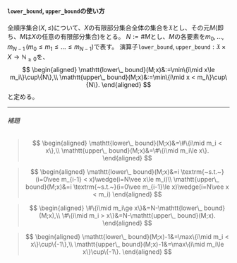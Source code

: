 #### $\mathtt{lower\_ bound},\,\mathtt{upper\_ bound}$の使い方

全順序集合$(X,\le)$について、$X$の有限部分集合全体の集合を$\mathfrak{X}$とし、その元$M$(即ち、$M$は$X$の任意の有限部分集合)をとる。
$N:=\# M$とし、$M$の各要素を$m_0,\dots,m_{N-1}\,(m_0\le m_1\le\dots\le m_{N-1})$で表す。
演算子$\mathtt{lower\_ bound},\,\mathtt{upper\_ bound}: \mathfrak{X}\times X\to \mathbb{N}_{\ge 0}$を、
$$
\begin{aligned}
\mathtt{lower\_ bound}(M;x)&:=\min\{i\mid x\le m_i\}\cup\{N\},\\
\mathtt{upper\_ bound}(M;x)&:=\min\{i\mid x <  m_i\}\cup\{N\}.
\end{aligned}
$$と定める。

----------
###### 補題
> $$
> \begin{aligned}
> \mathtt{lower\_ bound}(M;x)&=\#\{i\mid m_i <  x\},\\
> \mathtt{upper\_ bound}(M;x)&=\#\{i\mid m_i\le x\}.
> \end{aligned}
> $$

> $$
> \begin{aligned}
> \mathtt{lower\_ bound}(M;x)&=i \textrm{~s.t.~}(i=0\vee m_{i-1} < x)\wedge(i=N\vee x\le m_i)\\
> \mathtt{upper\_ bound}(M;x)&=i \textrm{~s.t.~}(i=0\vee m_{i-1}\le x)\wedge(i=N\vee x < m_i)
> \end{aligned}
> $$

> $$
> \begin{aligned}
> \#\{i\mid m_i\ge x\}&=N-\mathtt{lower\_ bound}(M;x),\\
> \#\{i\mid m_i >  x\}&=N-\mathtt{upper\_ bound}(M;x).
> \end{aligned}
> $$

> $$
> \begin{aligned}
> \mathtt{lower\_ bound}(M;x)-1&=\max\{i\mid m_i <  x\}\cup\{-1\},\\
> \mathtt{upper\_ bound}(M;x)-1&=\max\{i\mid m_i\le x\}\cup\{-1\}.
> \end{aligned}
> $$

